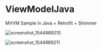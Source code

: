 # ViewModelJava
MVVM Sample in Java + Retrofit + Shimmer

![screenshot_1544989210](https://user-images.githubusercontent.com/8480639/50058045-ecbd5a80-0198-11e9-9705-d514330c3a16.png)

![screenshot_1544989211](https://user-images.githubusercontent.com/8480639/50058051-0199ee00-0199-11e9-8944-afb95353711b.png)
